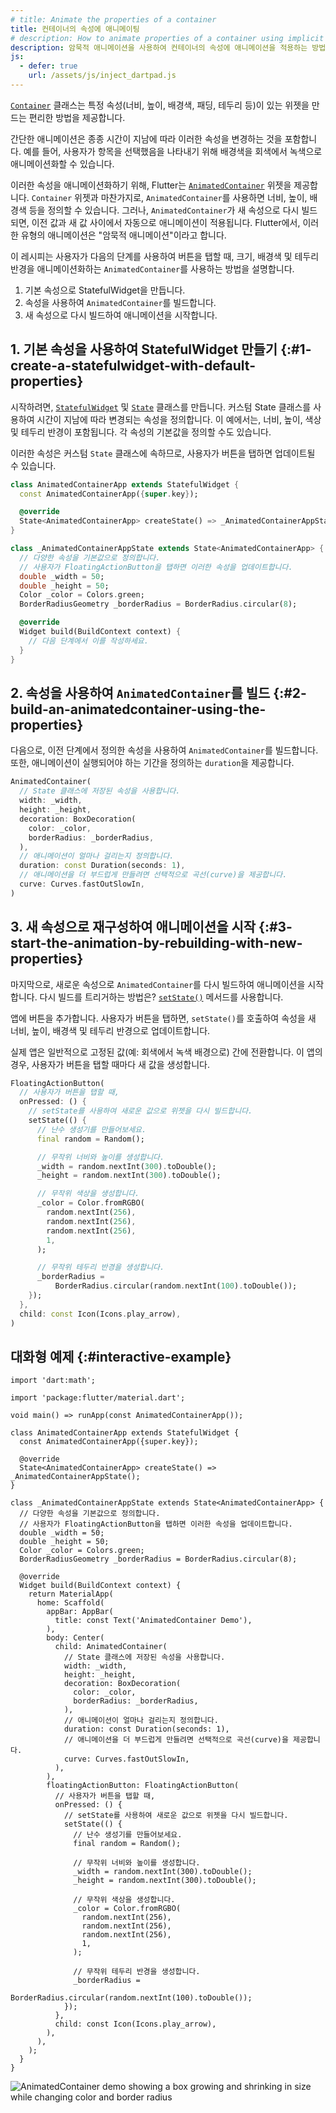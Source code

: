 ```yaml
---
# title: Animate the properties of a container
title: 컨테이너의 속성에 애니메이팅
# description: How to animate properties of a container using implicit animations.
description: 암묵적 애니메이션을 사용하여 컨테이너의 속성에 애니메이션을 적용하는 방법.
js:
  - defer: true
    url: /assets/js/inject_dartpad.js
---
```


<?code-excerpt path-base="cookbook/animation/animated_container/"?>

[`Container`][] 클래스는 특정 속성(너비, 높이, 배경색, 패딩, 테두리 등)이 있는 
위젯을 만드는 편리한 방법을 제공합니다.

간단한 애니메이션은 종종 시간이 지남에 따라 이러한 속성을 변경하는 것을 포함합니다. 
예를 들어, 사용자가 항목을 선택했음을 나타내기 위해 
배경색을 회색에서 녹색으로 애니메이션화할 수 있습니다.

이러한 속성을 애니메이션화하기 위해, Flutter는 [`AnimatedContainer`][] 위젯을 제공합니다.
`Container` 위젯과 마찬가지로, `AnimatedContainer`를 사용하면 
너비, 높이, 배경색 등을 정의할 수 있습니다. 
그러나, `AnimatedContainer`가 새 속성으로 다시 빌드되면, 
이전 값과 새 값 사이에서 자동으로 애니메이션이 적용됩니다. 
Flutter에서, 이러한 유형의 애니메이션은 "암묵적 애니메이션"이라고 합니다.

이 레시피는 사용자가 다음의 단계를 사용하여 버튼을 탭할 때, 
크기, 배경색 및 테두리 반경을 애니메이션화하는 
`AnimatedContainer`를 사용하는 방법을 설명합니다.

  1. 기본 속성으로 StatefulWidget을 만듭니다.
  2. 속성을 사용하여 `AnimatedContainer`를 빌드합니다.
  3. 새 속성으로 다시 빌드하여 애니메이션을 시작합니다.

## 1. 기본 속성을 사용하여 StatefulWidget 만들기  {:#1-create-a-statefulwidget-with-default-properties}

시작하려면, [`StatefulWidget`][] 및 [`State`][] 클래스를 만듭니다. 
커스텀 State 클래스를 사용하여 시간이 지남에 따라 변경되는 속성을 정의합니다. 
이 예에서는, 너비, 높이, 색상 및 테두리 반경이 포함됩니다. 
각 속성의 기본값을 정의할 수도 있습니다.

이러한 속성은 커스텀 `State` 클래스에 속하므로, 사용자가 버튼을 탭하면 업데이트될 수 있습니다.

<?code-excerpt "lib/starter.dart (Starter)" remove="return Container();"?>
```dart
class AnimatedContainerApp extends StatefulWidget {
  const AnimatedContainerApp({super.key});

  @override
  State<AnimatedContainerApp> createState() => _AnimatedContainerAppState();
}

class _AnimatedContainerAppState extends State<AnimatedContainerApp> {
  // 다양한 속성을 기본값으로 정의합니다. 
  // 사용자가 FloatingActionButton을 탭하면 이러한 속성을 업데이트합니다.
  double _width = 50;
  double _height = 50;
  Color _color = Colors.green;
  BorderRadiusGeometry _borderRadius = BorderRadius.circular(8);

  @override
  Widget build(BuildContext context) {
    // 다음 단계에서 이를 작성하세요.
  }
}
```

## 2. 속성을 사용하여 `AnimatedContainer`를 빌드 {:#2-build-an-animatedcontainer-using-the-properties}

다음으로, 이전 단계에서 정의한 속성을 사용하여 `AnimatedContainer`를 빌드합니다. 
또한, 애니메이션이 실행되어야 하는 기간을 정의하는 `duration`을 제공합니다.

<?code-excerpt "lib/main.dart (AnimatedContainer)" replace="/^child: //g;/^\),$/)/g"?>
```dart
AnimatedContainer(
  // State 클래스에 저장된 속성을 사용합니다.
  width: _width,
  height: _height,
  decoration: BoxDecoration(
    color: _color,
    borderRadius: _borderRadius,
  ),
  // 애니메이션이 얼마나 걸리는지 정의합니다.
  duration: const Duration(seconds: 1),
  // 애니메이션을 더 부드럽게 만들려면 선택적으로 곡선(curve)을 제공합니다.
  curve: Curves.fastOutSlowIn,
)
```

## 3. 새 속성으로 재구성하여 애니메이션을 시작 {:#3-start-the-animation-by-rebuilding-with-new-properties}

마지막으로, 새로운 속성으로 `AnimatedContainer`를 다시 빌드하여 애니메이션을 시작합니다. 
다시 빌드를 트리거하는 방법은? [`setState()`][] 메서드를 사용합니다.

앱에 버튼을 추가합니다. 
사용자가 버튼을 탭하면, `setState()`를 호출하여 속성을 새 너비, 높이, 배경색 및 테두리 반경으로 업데이트합니다.

실제 앱은 일반적으로 고정된 값(예: 회색에서 녹색 배경으로) 간에 전환합니다. 
이 앱의 경우, 사용자가 버튼을 탭할 때마다 새 값을 생성합니다.

<?code-excerpt "lib/main.dart (FAB)" replace="/^floatingActionButton: //g;/^\),$/)/g"?>
```dart
FloatingActionButton(
  // 사용자가 버튼을 탭할 때,
  onPressed: () {
    // setState를 사용하여 새로운 값으로 위젯을 다시 빌드합니다.
    setState(() {
      // 난수 생성기를 만들어보세요.
      final random = Random();

      // 무작위 너비와 높이를 생성합니다.
      _width = random.nextInt(300).toDouble();
      _height = random.nextInt(300).toDouble();

      // 무작위 색상을 생성합니다.
      _color = Color.fromRGBO(
        random.nextInt(256),
        random.nextInt(256),
        random.nextInt(256),
        1,
      );

      // 무작위 테두리 반경을 생성합니다.
      _borderRadius =
          BorderRadius.circular(random.nextInt(100).toDouble());
    });
  },
  child: const Icon(Icons.play_arrow),
)
```

## 대화형 예제 {:#interactive-example}

<?code-excerpt "lib/main.dart"?>
```dartpad title="Flutter animated container hands-on example in DartPad" run="true"
import 'dart:math';

import 'package:flutter/material.dart';

void main() => runApp(const AnimatedContainerApp());

class AnimatedContainerApp extends StatefulWidget {
  const AnimatedContainerApp({super.key});

  @override
  State<AnimatedContainerApp> createState() => _AnimatedContainerAppState();
}

class _AnimatedContainerAppState extends State<AnimatedContainerApp> {
  // 다양한 속성을 기본값으로 정의합니다. 
  // 사용자가 FloatingActionButton을 탭하면 이러한 속성을 업데이트합니다.
  double _width = 50;
  double _height = 50;
  Color _color = Colors.green;
  BorderRadiusGeometry _borderRadius = BorderRadius.circular(8);

  @override
  Widget build(BuildContext context) {
    return MaterialApp(
      home: Scaffold(
        appBar: AppBar(
          title: const Text('AnimatedContainer Demo'),
        ),
        body: Center(
          child: AnimatedContainer(
            // State 클래스에 저장된 속성을 사용합니다.
            width: _width,
            height: _height,
            decoration: BoxDecoration(
              color: _color,
              borderRadius: _borderRadius,
            ),
            // 애니메이션이 얼마나 걸리는지 정의합니다.
            duration: const Duration(seconds: 1),
            // 애니메이션을 더 부드럽게 만들려면 선택적으로 곡선(curve)을 제공합니다.
            curve: Curves.fastOutSlowIn,
          ),
        ),
        floatingActionButton: FloatingActionButton(
          // 사용자가 버튼을 탭할 때,
          onPressed: () {
            // setState를 사용하여 새로운 값으로 위젯을 다시 빌드합니다.
            setState(() {
              // 난수 생성기를 만들어보세요.
              final random = Random();

              // 무작위 너비와 높이를 생성합니다.
              _width = random.nextInt(300).toDouble();
              _height = random.nextInt(300).toDouble();

              // 무작위 색상을 생성합니다.
              _color = Color.fromRGBO(
                random.nextInt(256),
                random.nextInt(256),
                random.nextInt(256),
                1,
              );

              // 무작위 테두리 반경을 생성합니다.
              _borderRadius =
                  BorderRadius.circular(random.nextInt(100).toDouble());
            });
          },
          child: const Icon(Icons.play_arrow),
        ),
      ),
    );
  }
}
```

<noscript>
  <img src="/assets/images/docs/cookbook/animated-container.gif" alt="AnimatedContainer demo showing a box growing and shrinking in size while changing color and border radius" class="site-mobile-screenshot" />
</noscript>


[`AnimatedContainer`]: {{site.api}}/flutter/widgets/AnimatedContainer-class.html
[`Container`]: {{site.api}}/flutter/widgets/Container-class.html
[`setState()`]: {{site.api}}/flutter/widgets/State/setState.html
[`State`]: {{site.api}}/flutter/widgets/State-class.html
[`StatefulWidget`]: {{site.api}}/flutter/widgets/StatefulWidget-class.html

